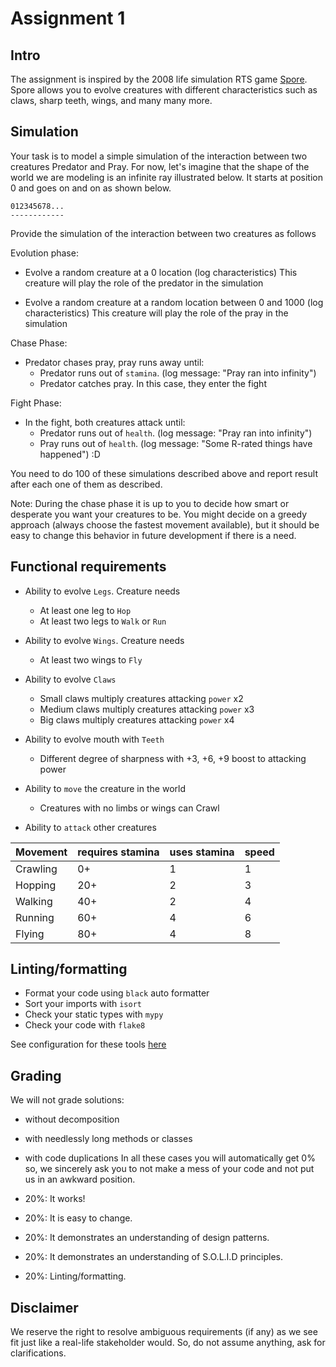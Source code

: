 # Assignment 1

## Intro

The assignment is inspired by the 2008 life simulation RTS game [Spore](https://www.spore.com/). Spore allows you to evolve creatures with different characteristics such as claws, sharp teeth, wings, and many many more.

## Simulation

Your task is to model a simple simulation of the interaction between two creatures Predator and Pray. For now, let's imagine that the shape of the world we are modeling is an infinite ray illustrated below. It starts at position 0 and goes on and on as shown below.

```
012345678...
------------
```

Provide the simulation of the interaction between two creatures as follows

Evolution phase:

- Evolve a random creature at a 0 location (log characteristics)
  This creature will play the role of the predator in the simulation

- Evolve a random creature at a random location between 0 and 1000 (log characteristics)
  This creature will play the role of the pray in the simulation

Chase Phase:

- Predator chases pray, pray runs away until:
  * Predator runs out of `stamina`. (log message: "Pray ran into infinity")
  * Predator catches pray. In this case, they enter the fight

Fight Phase:

- In the fight, both creatures attack until:
  * Predator runs out of `health`. (log message: "Pray ran into infinity")
  * Pray runs out of `health`. (log message: "Some R-rated things have happened") :D

You need to do 100 of these simulations described above and report result after each one of them as described.

Note: During the chase phase it is up to you to decide how smart or desperate you want your creatures to be.
You might decide on a greedy approach (always choose the fastest movement available), but it should be easy to change this
behavior in future development if there is a need.

## Functional requirements

- Ability to evolve `Legs`. Creature needs
  * At least one leg to `Hop`
  * At least two legs to `Walk` or `Run`

- Ability to evolve `Wings`. Creature needs
  * At least two wings to `Fly`

- Ability to evolve `Claws`
  * Small claws multiply creatures attacking `power` x2
  * Medium claws multiply creatures attacking `power` x3
  * Big claws multiply creatures attacking `power` x4

- Ability to evolve mouth with `Teeth`
  * Different degree of sharpness with +3, +6, +9 boost to attacking power

- Ability to `move` the creature in the world
  * Creatures with no limbs or wings can Crawl

- Ability to `attack` other creatures

Movement | requires stamina | uses stamina | speed |
---------|------------------|--------------|-------|
Crawling | 0+               | 1            | 1     |
Hopping  | 20+              | 2            | 3     |
Walking  | 40+              | 2            | 4     |
Running  | 60+              | 4            | 6     |
Flying   | 80+              | 4            | 8     |

## Linting/formatting

- Format your code using `black` auto formatter
- Sort your imports with `isort` 
- Check your static types with `mypy`
- Check your code with `flake8`

See configuration for these tools [here](https://raw.githubusercontent.com/MadViper/nand2tetris-starter-py/main/setup.cfg)

## Grading

We will not grade solutions:
  - without decomposition
  - with needlessly long methods or classes
  - with code duplications
In all these cases you will automatically get 0% so, we sincerely ask you to 
not make a mess of your code and not put us in an awkward position.

- 20%: It works!
- 20%: It is easy to change.
- 20%: It demonstrates an understanding of design patterns.
- 20%: It demonstrates an understanding of S.O.L.I.D principles.
- 20%: Linting/formatting.

## Disclaimer

We reserve the right to resolve ambiguous requirements (if any) as we see fit just like a real-life stakeholder would.
So, do not assume anything, ask for clarifications.
